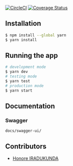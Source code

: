 [![CircleCI](https://circleci.com/gh/atlp-rwanda/elites-bn-be/tree/circleci-project-setup.svg?style=svg)](https://circleci.com/gh/atlp-rwanda/elites-bn-be/tree/circleci-project-setup)
[![Coverage Status](https://coveralls.io/repos/github/atlp-rwanda/elites-bn-be/badge.svg?branch=dev)](https://coveralls.io/github/atlp-rwanda/elites-bn-be?branch=dev)
## Installation

```bash
$ npm install --global yarn
$ yarn install
```

## Running the app

```bash
# development mode
$ yarn dev
# testing mode
$ yarn test
# production mode
$ yarn start
```

## Documentation

### Swagger

```
docs/swagger-ui/
```

## Contributors

- [Honore IRADUKUNDA](https://github.com/ihonore)
